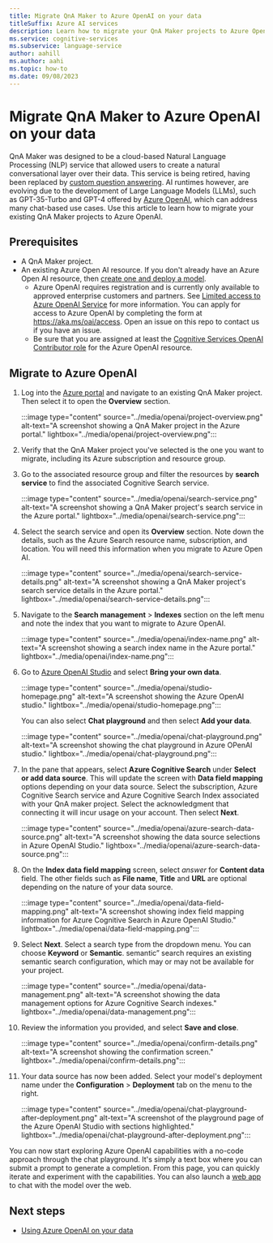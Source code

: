 ```yaml
---
title: Migrate QnA Maker to Azure OpenAI on your data 
titleSuffix: Azure AI services
description: Learn how to migrate your QnA Maker projects to Azure OpenAI.
ms.service: cognitive-services
ms.subservice: language-service
author: aahill
ms.author: aahi
ms.topic: how-to
ms.date: 09/08/2023
---
```


# Migrate QnA Maker to Azure OpenAI on your data 

QnA Maker was designed to be a cloud-based Natural Language Processing (NLP) service that allowed users to create a natural conversational layer over their data. This service is being retired, having been replaced by [custom question answering](../../language-service/question-answering/overview.md). AI runtimes however, are evolving due to the development of Large Language Models (LLMs), such as GPT-35-Turbo and GPT-4 offered by [Azure OpenAI](../../openai/overview.md), which can address many chat-based use cases. Use this article to learn how to migrate your existing QnA Maker projects to Azure OpenAI. 


## Prerequisites

* A QnA Maker project. 
* An existing Azure Open AI resource. If you don't already have an Azure Open AI resource, then [create one and deploy a model](../../openai/how-to/create-resource.md).
    * Azure OpenAI requires registration and is currently only available to approved enterprise customers and partners. See [Limited access to Azure OpenAI Service](/legal/cognitive-services/openai/limited-access?context=/azure/ai-services/openai/context/context) for more information. You can apply for access to Azure OpenAI by completing the form at https://aka.ms/oai/access. Open an issue on this repo to contact us if you have an issue.
    * Be sure that you are assigned at least the [Cognitive Services OpenAI Contributor role](/azure/role-based-access-control/built-in-roles#cognitive-services-openai-contributor) for the Azure OpenAI resource.

## Migrate to Azure OpenAI

1. Log into the [Azure portal](https://portal.azure.com/) and navigate to an existing QnA Maker project. Then select it to open the **Overview** section.

    :::image type="content" source="../media/openai/project-overview.png" alt-text="A screenshot showing a QnA Maker project in the Azure portal." lightbox="../media/openai/project-overview.png":::

1. Verify that the QnA Maker project you've selected is the one you want to migrate, including its Azure subscription and resource group. 

1. Go to the associated resource group and filter the resources by **search service** to find the associated Cognitive Search service. 

    :::image type="content" source="../media/openai/search-service.png" alt-text="A screenshot showing a QnA Maker project's search service in the Azure portal." lightbox="../media/openai/search-service.png":::

1. Select the search service and open its **Overview** section. Note down the details, such as the Azure Search resource name, subscription, and location. You will need this information when you migrate to Azure Open AI.

    :::image type="content" source="../media/openai/search-service-details.png" alt-text="A screenshot showing a QnA Maker project's search service details in the Azure portal." lightbox="../media/openai/search-service-details.png":::

1. Navigate to the **Search management** > **Indexes** section on the left menu and note the index that you want to migrate to Azure OpenAI.

    :::image type="content" source="../media/openai/index-name.png" alt-text="A screenshot showing a search index name in the Azure portal." lightbox="../media/openai/index-name.png":::

1. Go to [Azure OpenAI Studio](https://oai.azure.com/) and select **Bring your own data**. 

    :::image type="content" source="../media/openai/studio-homepage.png" alt-text="A screenshot showing the Azure OpenAI studio." lightbox="../media/openai/studio-homepage.png":::

    You can also select **Chat playground** and then select **Add your data**.

    :::image type="content" source="../media/openai/chat-playground.png" alt-text="A screenshot showing the chat playground in Azure OPenAI studio." lightbox="../media/openai/chat-playground.png":::


1. In the pane that appears, select **Azure Cognitive Search** under **Select or add data source**. This will update the screen with **Data field mapping** options depending on your data source. Select the subscription, Azure Cognitive Search service and Azure Cognitive Search Index associated with your QnA maker project. Select the acknowledgment that connecting it will incur usage on your account. Then select **Next**.

    :::image type="content" source="../media/openai/azure-search-data-source.png" alt-text="A screenshot showing the data source selections in Azure OpenAI Studio." lightbox="../media/openai/azure-search-data-source.png":::

1. On the **Index data field mapping** screen, select *answer* for **Content data** field. The other fields such as **File name**, **Title** and **URL** are optional depending on the nature of your data source.

    :::image type="content" source="../media/openai/data-field-mapping.png" alt-text="A screenshot showing index field mapping information for Azure Cognitive Search in Azure OpenAI Studio." lightbox="../media/openai/data-field-mapping.png":::

1. Select **Next**. Select a search type from the dropdown menu. You can choose **Keyword** or **Semantic**. semantic” search requires an existing semantic search configuration, which may or may not be available for your project.  
    
    :::image type="content" source="../media/openai/data-management.png" alt-text="A screenshot showing the data management options for Azure Cognitive Search indexes." lightbox="../media/openai/data-management.png":::
    
1. Review the information you provided, and select **Save and close**. 

    :::image type="content" source="../media/openai/confirm-details.png" alt-text="A screenshot showing the confirmation screen." lightbox="../media/openai/confirm-details.png":::

1. Your data source has now been added. Select your model's deployment name under the **Configuration** > **Deployment** tab on the menu to the right. 

    :::image type="content" source="../media/openai/chat-playground-after-deployment.png" alt-text="A screenshot of the playground page of the Azure OpenAI Studio with sections highlighted." lightbox="../media/openai/chat-playground-after-deployment.png":::

You can now start exploring Azure OpenAI capabilities with a no-code approach through the chat playground. It's simply a text box where you can submit a prompt to generate a completion. From this page, you can quickly iterate and experiment with the capabilities. You can also launch a [web app](../../openai/concepts/use-your-data.md#using-the-web-app) to chat with the model over the web.

## Next steps
* [Using Azure OpenAI on your data](../../openai/concepts/use-your-data.md) 